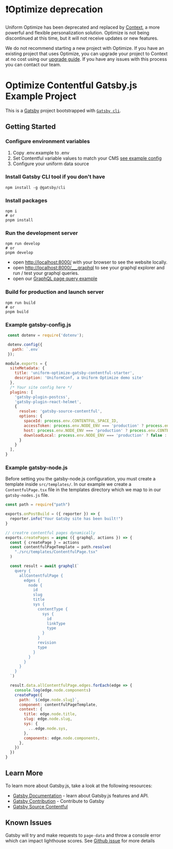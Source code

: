 # ❗️Optimize deprecation

Uniform Optimize has been deprecated and replaced by [Context](https://docs.uniform.app/context), a more powerful and flexible personalization solution. Optimize is not being discontinued at this time, but it will not receive updates or new features.

We do not recommend starting a new project with Optimize. If you have an existing project that uses Optimize, you can upgrade your project to Context at no cost using our [upgrade guide](https://docs.uniform.app/context/migration). If you have any issues with this process you can contact our team.

# Optimize Contentful Gatsby.js Example Project
This is a [Gatsby](https://www.gatsbyjs.com/) project bootstrapped with [`Gatsby cli`](https://www.gatsbyjs.com/docs/tutorial/part-zero/#install-git).


## Getting Started
### Configure environment variables
1. Copy .env.example to .env
2. Set Contentful variable values to match your CMS [see example config](#example-gatsby-configjs)
3. Configure your uniform data source

### Install Gatsby CLI tool if you don't have
```shell
npm install -g @gatsby/cli
```

### Install packages
```shell
npm i
# or
pnpm install
```

### Run the development server
```shell
npm run develop
# or
pnpm develop
```

* open <http://localhost:8000/> with your browser to see the website locally.
* open <http://localhost:8000/___graphql> to see your graphql explorer and run / test your graphql queries.
* open our [GraphQL page query example](http://localhost:8000/___graphql?query=query%20AllPages%20%7B%0A%20%20allContentfulPage%20%7B%0A%20%20%20%20edges%20%7B%0A%20%20%20%20%20%20node%20%7B%0A%20%20%20%20%20%20%20%20slug%0A%20%20%20%20%20%20%20%20title%0A%20%20%20%20%20%20%20%20sys%20%7B%0A%20%20%20%20%20%20%20%20%20%20contentType%20%7B%0A%20%20%20%20%20%20%20%20%20%20%20%20sys%20%7B%0A%20%20%20%20%20%20%20%20%20%20%20%20%20%20id%0A%20%20%20%20%20%20%20%20%20%20%20%20%20%20linkType%0A%20%20%20%20%20%20%20%20%20%20%20%20%20%20type%0A%20%20%20%20%20%20%20%20%20%20%20%20%7D%0A%20%20%20%20%20%20%20%20%20%20%7D%0A%20%20%20%20%20%20%20%20%20%20revision%0A%20%20%20%20%20%20%20%20%20%20type%0A%20%20%20%20%20%20%20%20%7D%0A%20%20%20%20%20%20%7D%0A%20%20%20%20%7D%0A%20%20%7D%0A%7D%0A%0Aquery%20SinglePage(%24slug%3A%20String!)%20%7B%0A%20%20contentfulPage(slug%3A%20%7Beq%3A%20%24slug%7D)%20%7B%0A%20%20%20%20title%0A%20%20%20%20slug%0A%20%20%20%20components%20%7B%0A%20%20%20%20%20%20...whyAttend%0A%20%20%20%20%20%20...callToAction%0A%20%20%20%20%20%20...hero%0A%20%20%20%20%20%20...personalizedHero%0A%20%20%20%20%20%20...registrationForm%0A%20%20%20%20%20%20...talkList%0A%20%20%20%20%7D%0A%20%20%7D%0A%7D%0A%0Aquery%20GetAllTalks%20%7B%0A%20%20allContentfulTalk%20%7B%0A%20%20%20%20edges%20%7B%0A%20%20%20%20%20%20node%20%7B%0A%20%20%20%20%20%20%20%20...talkListItem%0A%20%20%20%20%20%20%7D%0A%20%20%20%20%7D%0A%20%20%7D%0A%7D%0A%0Afragment%20talkListItem%20on%20ContentfulTalk%20%7B%0A%20%20sys%20%7B%0A%20%20%20%20contentType%20%7B%0A%20%20%20%20%20%20sys%20%7B%0A%20%20%20%20%20%20%20%20id%0A%20%20%20%20%20%20%20%20linkType%0A%20%20%20%20%20%20%20%20type%0A%20%20%20%20%20%20%7D%0A%20%20%20%20%7D%0A%20%20%20%20revision%0A%20%20%20%20type%0A%20%20%7D%0A%20%20title%0A%20%20description%20%7B%0A%20%20%20%20raw%0A%20%20%7D%0A%20%20unfrmOptIntentTag%20%7B%0A%20%20%20%20intents%20%7B%0A%20%20%20%20%20%20dev%20%7B%0A%20%20%20%20%20%20%20%20str%0A%20%20%20%20%20%20%7D%0A%20%20%20%20%20%20marketer%20%7B%0A%20%20%20%20%20%20%20%20str%0A%20%20%20%20%20%20%7D%0A%20%20%20%20%7D%0A%20%20%20%20sys%20%7B%0A%20%20%20%20%20%20type%0A%20%20%20%20%7D%0A%20%20%20%20id%0A%20%20%7D%0A%7D%0A%0Afragment%20whyAttend%20on%20ContentfulWhyAttend%20%7B%0A%20%20id%0A%20%20sys%20%7B%0A%20%20%20%20contentType%20%7B%0A%20%20%20%20%20%20sys%20%7B%0A%20%20%20%20%20%20%20%20id%0A%20%20%20%20%20%20%20%20linkType%0A%20%20%20%20%20%20%20%20type%0A%20%20%20%20%20%20%7D%0A%20%20%20%20%7D%0A%20%20%20%20revision%0A%20%20%20%20type%0A%20%20%7D%0A%20%20image%20%7B%0A%20%20%20%20description%0A%20%20%20%20file%20%7B%0A%20%20%20%20%20%20fileName%0A%20%20%20%20%20%20url%0A%20%20%20%20%20%20details%20%7B%0A%20%20%20%20%20%20%20%20image%20%7B%0A%20%20%20%20%20%20%20%20%20%20height%0A%20%20%20%20%20%20%20%20%20%20width%0A%20%20%20%20%20%20%20%20%7D%0A%20%20%20%20%20%20%20%20size%0A%20%20%20%20%20%20%7D%0A%20%20%20%20%20%20contentType%0A%20%20%20%20%7D%0A%20%20%7D%0A%20%20title%0A%20%20description%20%7B%0A%20%20%20%20description%0A%20%20%7D%0A%7D%0A%0Afragment%20callToAction%20on%20ContentfulCallToAction%20%7B%0A%20%20id%0A%20%20sys%20%7B%0A%20%20%20%20contentType%20%7B%0A%20%20%20%20%20%20sys%20%7B%0A%20%20%20%20%20%20%20%20id%0A%20%20%20%20%20%20%20%20linkType%0A%20%20%20%20%20%20%20%20type%0A%20%20%20%20%20%20%7D%0A%20%20%20%20%7D%0A%20%20%20%20revision%0A%20%20%20%20type%0A%20%20%7D%0A%20%20buttonLink%0A%20%20buttonText%0A%20%20heading%0A%20%20subheading%0A%7D%0A%0Afragment%20hero%20on%20ContentfulHero%20%7B%0A%20%20id%0A%20%20sys%20%7B%0A%20%20%20%20contentType%20%7B%0A%20%20%20%20%20%20sys%20%7B%0A%20%20%20%20%20%20%20%20id%0A%20%20%20%20%20%20%20%20linkType%0A%20%20%20%20%20%20%20%20type%0A%20%20%20%20%20%20%7D%0A%20%20%20%20%7D%0A%20%20%20%20revision%0A%20%20%20%20type%0A%20%20%7D%0A%20%20image%20%7B%0A%20%20%20%20description%0A%20%20%20%20file%20%7B%0A%20%20%20%20%20%20fileName%0A%20%20%20%20%20%20url%0A%20%20%20%20%20%20details%20%7B%0A%20%20%20%20%20%20%20%20image%20%7B%0A%20%20%20%20%20%20%20%20%20%20height%0A%20%20%20%20%20%20%20%20%20%20width%0A%20%20%20%20%20%20%20%20%7D%0A%20%20%20%20%20%20%20%20size%0A%20%20%20%20%20%20%7D%0A%20%20%20%20%20%20contentType%0A%20%20%20%20%7D%0A%20%20%7D%0A%20%20title%0A%20%20buttonText%0A%20%20buttonLinkSlug%0A%20%20text%3A%20description%0A%20%20unfrmOptIntentTag%20%7B%0A%20%20%20%20intents%20%7B%0A%20%20%20%20%20%20registration%20%7B%0A%20%20%20%20%20%20%20%20str%0A%20%20%20%20%20%20%7D%0A%20%20%20%20%20%20cfp_utm%20%7B%0A%20%20%20%20%20%20%20%20str%0A%20%20%20%20%20%20%7D%0A%20%20%20%20%20%20dev%20%7B%0A%20%20%20%20%20%20%20%20str%0A%20%20%20%20%20%20%7D%0A%20%20%20%20%20%20marketer%20%7B%0A%20%20%20%20%20%20%20%20str%0A%20%20%20%20%20%20%7D%0A%20%20%20%20%7D%0A%20%20%7D%0A%7D%0A%0Afragment%20personalizedHero%20on%20ContentfulPersonalizedHero%20%7B%0A%20%20id%0A%20%20sys%20%7B%0A%20%20%20%20contentType%20%7B%0A%20%20%20%20%20%20sys%20%7B%0A%20%20%20%20%20%20%20%20id%0A%20%20%20%20%20%20%20%20linkType%0A%20%20%20%20%20%20%20%20type%0A%20%20%20%20%20%20%7D%0A%20%20%20%20%7D%0A%20%20%20%20revision%0A%20%20%20%20type%0A%20%20%7D%0A%20%20unfrmOptP13nList%20%7B%0A%20%20%20%20title%0A%20%20%20%20description%0A%20%20%20%20buttonText%0A%20%20%20%20image%20%7B%0A%20%20%20%20%20%20description%0A%20%20%20%20%20%20file%20%7B%0A%20%20%20%20%20%20%20%20fileName%0A%20%20%20%20%20%20%20%20url%0A%20%20%20%20%20%20%20%20details%20%7B%0A%20%20%20%20%20%20%20%20%20%20image%20%7B%0A%20%20%20%20%20%20%20%20%20%20%20%20height%0A%20%20%20%20%20%20%20%20%20%20%20%20width%0A%20%20%20%20%20%20%20%20%20%20%7D%0A%20%20%20%20%20%20%20%20%20%20size%0A%20%20%20%20%20%20%20%20%7D%0A%20%20%20%20%20%20%20%20contentType%0A%20%20%20%20%20%20%7D%0A%20%20%20%20%7D%0A%20%20%20%20sys%20%7B%0A%20%20%20%20%20%20contentType%20%7B%0A%20%20%20%20%20%20%20%20sys%20%7B%0A%20%20%20%20%20%20%20%20%20%20id%0A%20%20%20%20%20%20%20%20%20%20linkType%0A%20%20%20%20%20%20%20%20%20%20type%0A%20%20%20%20%20%20%20%20%7D%0A%20%20%20%20%20%20%7D%0A%20%20%20%20%20%20revision%0A%20%20%20%20%20%20type%0A%20%20%20%20%7D%0A%20%20%20%20unfrmOptIntentTag%20%7B%0A%20%20%20%20%20%20intents%20%7B%0A%20%20%20%20%20%20%20%20registration%20%7B%0A%20%20%20%20%20%20%20%20%20%20str%0A%20%20%20%20%20%20%20%20%7D%0A%20%20%20%20%20%20%20%20cfp_utm%20%7B%0A%20%20%20%20%20%20%20%20%20%20str%0A%20%20%20%20%20%20%20%20%7D%0A%20%20%20%20%20%20%20%20dev%20%7B%0A%20%20%20%20%20%20%20%20%20%20str%0A%20%20%20%20%20%20%20%20%7D%0A%20%20%20%20%20%20%20%20marketer%20%7B%0A%20%20%20%20%20%20%20%20%20%20str%0A%20%20%20%20%20%20%20%20%7D%0A%20%20%20%20%20%20%7D%0A%20%20%20%20%7D%0A%20%20%7D%0A%7D%0A%0Afragment%20registrationForm%20on%20ContentfulRegistrationForm%20%7B%0A%20%20id%0A%20%20sys%20%7B%0A%20%20%20%20contentType%20%7B%0A%20%20%20%20%20%20sys%20%7B%0A%20%20%20%20%20%20%20%20id%0A%20%20%20%20%20%20%20%20linkType%0A%20%20%20%20%20%20%20%20type%0A%20%20%20%20%20%20%7D%0A%20%20%20%20%7D%0A%20%20%20%20revision%0A%20%20%20%20type%0A%20%20%7D%0A%20%20heading%0A%20%20buttonText%0A%20%20registeredText%0A%7D%0A%0Afragment%20talkList%20on%20ContentfulTalksList%20%7B%0A%20%20sys%20%7B%0A%20%20%20%20contentType%20%7B%0A%20%20%20%20%20%20sys%20%7B%0A%20%20%20%20%20%20%20%20id%0A%20%20%20%20%20%20%20%20linkType%0A%20%20%20%20%20%20%20%20type%0A%20%20%20%20%20%20%7D%0A%20%20%20%20%7D%0A%20%20%20%20revision%0A%20%20%20%20type%0A%20%20%7D%0A%20%20title%0A%20%20p13nTitle%0A%20%20count%0A%20%20registerButtonText%0A%7D%0A&codeExporterIsOpen=false&operationName=GetAllTalks&variables=%7B%0A%20%20%22slug%22%3A%20%22%2F%22%0A%7D&explorerIsOpen=true)

### Build for production and launch server
```shell
npm run build
# or
pnpm build
```

### Example gatsby-config.js
```javascript
 const dotenv = require('dotenv');

 dotenv.config({
   path: `.env`
 });

module.exports = {
  siteMetadata: {
    title: 'uniform-optimize-gatsby-contentful-starter',    
    description: 'UniformConf, a Uniform Optimize demo site'
  },
  /* Your site config here */
  plugins: [
    'gatsby-plugin-postcss',
    'gatsby-plugin-react-helmet',
    {
      resolve: 'gatsby-source-contentful',
      options: {
        spaceId: process.env.CONTENTFUL_SPACE_ID,
        accessToken: process.env.NODE_ENV === 'production' ? process.env.CONTENTFUL_CDA_ACCESS_TOKEN : process.env.CONTENTFUL_CPA_ACCESS_TOKEN,
        host: process.env.NODE_ENV === 'production' ? process.env.CONTENTFUL_HOST : process.env.CONTENTFUL_HOST_PREVIEW,
        downloadLocal: process.env.NODE_ENV === 'production' ? false : true
      }
    }
  ],
}
```


### Example gatsby-node.js

Before setting you the gatsby-node.js configuration, you must create a template inside ```src/templates/```. In our example we create a ```ContentfulPage.tsx``` file in the templates directory which we map to in our ```gatsby-nodes.js``` file.

```javascript
const path = require("path")

exports.onPostBuild = ({ reporter }) => {
  reporter.info("Your Gatsby site has been built!")
}

// creatre contentful pages dynamically
exports.createPages = async ({ graphql, actions }) => {
  const { createPage } = actions
  const contentfulPageTemplate = path.resolve(
    "./src/templates/ContentfulPage.tsx"
  )

  const result = await graphql(`
    query {
      allContentfulPage {
        edges {
          node {
            id            
            slug
            title
            sys {
              contentType {
                sys {
                  id
                  linkType
                  type
                }
              }
              revision
              type
            }
          }
        }
      }
    }
  `)

  result.data.allContentfulPage.edges.forEach(edge => {
    console.log(edge.node.components)
    createPage({
      path: `${edge.node.slug}`,
      component: contentfulPageTemplate,
      context: {
        title: edge.node.title,
        slug: edge.node.slug,
        sys: {
          ...edge.node.sys,
        },
        components: edge.node.components,
      },
    })
  })
}
```

## Learn More
To learn more about Gatsby.js, take a look at the following resources:
- [Gatsby Documentation](https://www.gatsbyjs.com/docs/) - learn about Gatsby.js features and API.
- [Gatsby Contribution](https://github.com/gatsbyjs/gatsby#-how-to-contribute) - Contribute to Gatsby
- [Gatsby Source Contentful](https://www.gatsbyjs.com/plugins/gatsby-source-contentful/?=content)


## Known Issues
Gatsby will try and make requests to ```page-data``` and throw a console error which can impact lighthouse scores. See [Github issue](https://github.com/gatsbyjs/gatsby/issues/16097) for more details